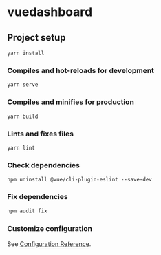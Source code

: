 # vuedashboard

## Project setup
```
yarn install
```

### Compiles and hot-reloads for development
```
yarn serve
```

### Compiles and minifies for production
```
yarn build
```

### Lints and fixes files
```
yarn lint
```

### Check dependencies
```
npm uninstall @vue/cli-plugin-eslint --save-dev
```

### Fix dependencies
```bash
npm audit fix
```

### Customize configuration

See [Configuration Reference](https://cli.vuejs.org/config/).
